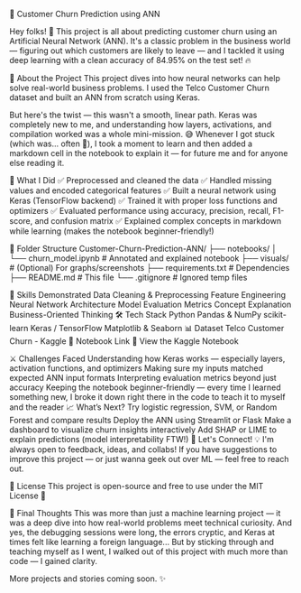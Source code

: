 🧠 Customer Churn Prediction using ANN


Hey folks! 👋
This project is all about predicting customer churn using an Artificial Neural Network (ANN). It's a classic problem in the business world — figuring out which customers are likely to leave — and I tackled it using deep learning with a clean accuracy of 84.95% on the test set! 🔥

📌 About the Project
This project dives into how neural networks can help solve real-world business problems. I used the Telco Customer Churn dataset and built an ANN from scratch using Keras.

But here's the twist — this wasn't a smooth, linear path.
Keras was completely new to me, and understanding how layers, activations, and compilation worked was a whole mini-mission. 😅
Whenever I got stuck (which was... often 👀), I took a moment to learn and then added a markdown cell in the notebook to explain it — for future me and for anyone else reading it.

🚀 What I Did
✅ Preprocessed and cleaned the data
✅ Handled missing values and encoded categorical features
✅ Built a neural network using Keras (TensorFlow backend)
✅ Trained it with proper loss functions and optimizers
✅ Evaluated performance using accuracy, precision, recall, F1-score, and confusion matrix
✅ Explained complex concepts in markdown while learning (makes the notebook beginner-friendly!)

📂 Folder Structure
Customer-Churn-Prediction-ANN/ ├── notebooks/ │ └── churn_model.ipynb # Annotated and explained notebook ├── visuals/ # (Optional) For graphs/screenshots ├── requirements.txt # Dependencies ├── README.md # This file └── .gitignore # Ignored temp files

🧠 Skills Demonstrated
Data Cleaning & Preprocessing
Feature Engineering
Neural Network Architecture
Model Evaluation Metrics
Concept Explanation
Business-Oriented Thinking
🛠️ Tech Stack
Python
Pandas & NumPy
scikit-learn
Keras / TensorFlow
Matplotlib & Seaborn
📊 Dataset
Telco Customer Churn - Kaggle
📎 Notebook Link
🔗 View the Kaggle Notebook

⚔️ Challenges Faced
Understanding how Keras works — especially layers, activation functions, and optimizers
Making sure my inputs matched expected ANN input formats
Interpreting evaluation metrics beyond just accuracy
Keeping the notebook beginner-friendly — every time I learned something new, I broke it down right there in the code to teach it to myself and the reader
📈 What’s Next?
Try logistic regression, SVM, or Random Forest and compare results
Deploy the ANN using Streamlit or Flask
Make a dashboard to visualize churn insights interactively
Add SHAP or LIME to explain predictions (model interpretability FTW!)
💬 Let's Connect!
💡 I'm always open to feedback, ideas, and collabs!
If you have suggestions to improve this project — or just wanna geek out over ML — feel free to reach out.

🔖 License
This project is open-source and free to use under the MIT License 💼

🌟 Final Thoughts
This was more than just a machine learning project — it was a deep dive into how real-world problems meet technical curiosity.
And yes, the debugging sessions were long, the errors cryptic, and Keras at times felt like learning a foreign language...
But by sticking through and teaching myself as I went, I walked out of this project with much more than code — I gained clarity.

More projects and stories coming soon. ✨
